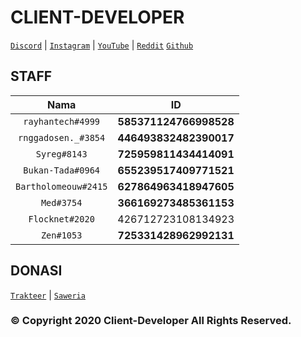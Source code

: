 # CLIENT-DEVELOPER
[`Discord`](https://discord.gg/uKDXFbq) | [`Instagram`](https://www.instagram.com/clientdev.id/) |  [`YouTube`](https://www.youtube.com/channel/UCV6c67PLrgc6CWNzFXiVQSA) | [`Reddit`](https://www.reddit.com/r/Client_Developer/) [`Github`](https://github.com/Client-Developer-ID)

## STAFF
| Nama | ID |
|:-------------:|:----------------------:|
| `rayhantech#4999` | **585371124766998528** |
| `rnggadosen._#3854` | **446493832482390017** |
| `Syreg#8143` | **725959811434414091** |
| `Bukan-Tada#0964` | **655239517409771521** |
| `Bartholomeouw#2415` | **627864963418947605** |
| `Med#3754` | **366169273485361153** |
| `Flocknet#2020` | 426712723108134923 |
| `Zen#1053` | **725331428962992131** |

## DONASI
[`Trakteer`](https://trakteer.id/clientdev/) | [`Saweria`](https://saweria.co/clientdev)

### © Copyright 2020 Client-Developer All Rights Reserved.
